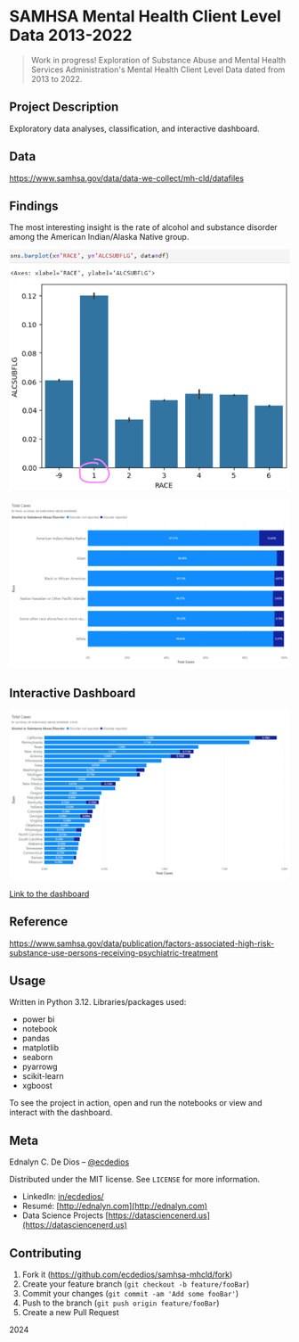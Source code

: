 # SAMHSA Mental Health Client Level Data 2013-2022

> Work in progress! Exploration of Substance Abuse and Mental Health Services Administration's Mental Health Client Level Data dated from 2013 to 2022.

## Project Description

Exploratory data analyses, classification, and interactive dashboard.

## Data

https://www.samhsa.gov/data/data-we-collect/mh-cld/datafiles

## Findings

The most interesting insight is the rate of alcohol and substance disorder among the American Indian/Alaska Native group.

![Matplotlib](https://github.com/ecdedios/samhsa-mhcld/blob/main/viz/race_and_alcohol_substance_abuse1.png)

![Power BI](https://github.com/ecdedios/samhsa-mhcld/blob/main/viz/race_and_alcohol_substance_abuse2.png)

## Interactive Dashboard

![Power BI Dashboard](https://github.com/ecdedios/samhsa-mhcld/blob/main/viz/dashboard.png)

[Link to the dashboard](https://app.powerbi.com/view?r=eyJrIjoiZDVjYWQyZGQtYjFjZS00NDFiLWFiNDQtM2YwOGU5NzgxZDJmIiwidCI6IjAwZmI2OGUxLWQ5ZTktNGZiOC04MzdjLTNhMzcxMmYyZGNlYiJ9)

## Reference

https://www.samhsa.gov/data/publication/factors-associated-high-risk-substance-use-persons-receiving-psychiatric-treatment

## Usage

Written in Python 3.12. Libraries/packages used:

- power bi
- notebook
- pandas
- matplotlib
- seaborn
- pyarrowg
- scikit-learn
- xgboost

To see the project in action, open and run the notebooks or view and interact with the dashboard.

## Meta

Ednalyn C. De Dios – [@ecdedios](https://github.com/ecdedios)

Distributed under the MIT license. See `LICENSE` for more information.

- LinkedIn: [in/ecdedios/](https://www.linkedin.com/in/ecdedios/)
- Resumé: [http://ednalyn.com](http://ednalyn.com)
- Data Science Projects [https://datasciencenerd.us](https://datasciencenerd.us)

## Contributing

1. Fork it (<https://github.com/ecdedios/samhsa-mhcld/fork>)
2. Create your feature branch (`git checkout -b feature/fooBar`)
3. Commit your changes (`git commit -am 'Add some fooBar'`)
4. Push to the branch (`git push origin feature/fooBar`)
5. Create a new Pull Request

2024
